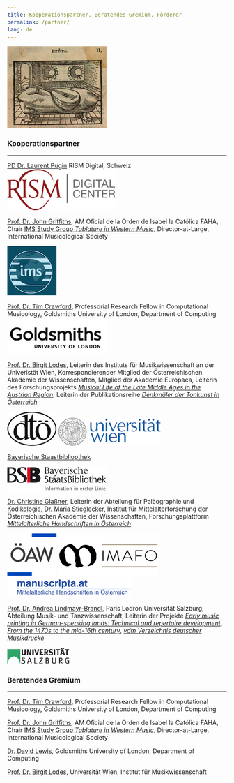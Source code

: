 ```yaml
---
title: Kooperationspartner, Beratendes Gremium, Förderer  
permalink: /partner/
lang: de
---
```

<img class="left blend" src="/assets/img/Foedera.png" title="© Bayerische Staatsbibliothek](http://mdz-nbn-resolving.de/urn:nbn:de:bvb:12-bsb10206910-6), Andrea Alciato, Emblematum liber, ed. Christianus Wechelus, Paris 1542, S. 20-21. Nach D-Mbs Res. L.eleg. m.35."/>

### Kooperationspartner
---
[PD Dr. Laurent Pugin](https://rism.digital/organization/contact.html) RISM Digital, Schweiz  
<img class="left blend" src="/assets/img/RISM.png" title="RISM Digital, Schweiz"/>  

[Prof. Dr. John Griffiths](https://findanexpert.unimelb.edu.au/profile/16194-john-griffiths), AM Oficial de la Orden de Isabel la Católica FAHA, Chair [IMS Study Group _Tablature in Western Music_](https://www.musicology.org/networks/sg/tablature), Director-at-Large, International Musicological Society

<img class="left blend" src="/assets/img/IMS_3.png"/>

[Prof. Dr. Tim Crawford](https://www.gold.ac.uk/computing/people/t-crawford/), Professorial Research Fellow in Computational Musicology, Goldsmiths University of London, Department of Computing  
<img class="left blend" src="/assets/img/Goldsmiths_2.png"/>

[Prof. Dr. Birgit Lodes](https://musikwissenschaft.univie.ac.at/ueber-uns/team/lodes/), Leiterin des Instituts für Musikwissenschaft an der Univeristät Wien, Korrespondierender Mitglied der Österreichischen Akademie der Wissenschaften, Mitglied der Akademie Europaea, Leiterin des Forschungsprojekts [_Musical Life of the Late Middle Ages in the Austrian Region_](https://musical-life.net), Leiterin der Publikationsreihe  [_Denkmäler der Tonkunst in Österreich_](http://www.dtoe.at)

<img class="left blend" src="/assets/img/OeDT_2.png"/> <img class="left blend" src="/assets/img/uni_logo_2.jpg"/>

[Bayerische Staastbibliopthek](https://www.bsb-muenchen.de/sammlungen/musik/)  

<img class="left blend" src="/assets/img/BSB-Logo_Claim-deutsch_3.jpg"/>  

[Dr. Christine Glaßner](https://www.oeaw.ac.at/imafo/forschung/schrift-buchwesen/mitarbeiterinnen/christine-glassner), Leiterin der Abteilung für Paläographie und Kodikologie, [Dr. Maria Stieglecker](https://www.oeaw.ac.at/imafo/forschung/schrift-buchwesen/mitarbeiterinnen/maria-stieglecker), Institut für Mittelalterforschung der Österreichischen Akademie der Wissenschaften, Forschungsplattform [_Mittelalterliche Handschriften in Österreich_](https://manuscripta.at/team.php)  

<img class="left blend" src="/assets/img/OeAW_2.png"/> <img class="left blend" src="/assets/img/imafo_logo_kurz_HP_var01b_96_230_v2.png"/> 
<img class="left blend" src="/assets/img/Manuscripta.png"/>

[Prof. Dr. Andrea Lindmayr-Brandl](https://www.plus.ac.at/kunst-musik-und-tanzwissenschaft/abteilung-musik-und-tanzwissenschaft/die-abteilung/personen/wissenschaftliches-personal/andrea-lindmayr-brandl-univ-prof-dr-mag-art/), Paris Lodron Universität Salzburg, Abteilung Musik- und Tanzwissenschaft, Leiterin der Projekte [_Early music printing in German-speaking lands: Technical and repertoire development_](http://vdm-sbg.eu/db/music_prints.php), [_From the 1470s to the mid-16th century_](http://vdm-sbg.eu/db/music_prints.php), [_vdm Verzeichnis deutscher Musikdrucke_](http://vdm-sbg.eu/db/music_prints.php)

<img class="left blend" src="/assets/img/uni-sbg.GIF"/>

###  Beratendes Gremium
---
 [Prof. Dr. Tim Crawford](https://www.gold.ac.uk/computing/people/t-crawford/), Professorial Research Fellow in Computational Musicology, Goldsmiths University of London, Department of Computing    

 [Prof. Dr. John Griffiths](https://www.lavihuela.com/), AM Oficial de la Orden de Isabel la Católica FAHA, Chair [IMS Study Group _Tablature in Western Music_](https://www.musicology.org/networks/sg/tablature), Director-at-Large, International Musicological Society  

 [Dr. David Lewis](https://eng.ox.ac.uk/people/david-lewis/), Goldsmiths University of London, Department of Computing     

 [Prof. Dr. Birgit Lodes](https://musikwissenschaft.univie.ac.at/ueber-uns/team/lodes/), Universität Wien, Institut für Musikwissenschaft
